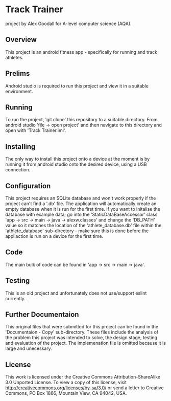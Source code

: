 Track Trainer
=============

project by Alex Goodall for A-level computer science (AQA).

Overview
--------

This project is an android fitness app - specifically for running and track athletes.

Prelims
-------

Android studio is required to run this project and view it in a suitable environment.

Running
-------

To run the project, 'git clone' this repository to a suitable directory. From android studio 'file -> open project' and then navigate to this directory and open with 'Track Trainer.iml'.

Installing
----------

The only way to install this project onto a device at the moment is by running it from android studio onto the desired device, using a USB connection.

Configuration
-------------

This project requires an SQLite database and won't work properly if the project can't find a '.db' file. The application will automatically create an empty database when it is run for the first time. If you want to initalise the database with example data; go into the 'StaticDataBaseAccessor' class 'app -> src -> main -> java -> alexw.classes' and change the 'DB_PATH' value so it matches the location of the 'athlete_database.db' file within the 'athlete_database' sub-directory - make sure this is done before the appliaction is run on a device for the first time.

Code
----

The main bulk of code can be found in 'app -> src -> main -> java'.

Testing
-------

This is an old project and unfortunately does not use/support eslint currently.

Further Documentaion
--------------------

This original files that were submitted for this project can be found in the 'Documentaion - Copy' sub-directory. These files include the analysis of the problem this project was intended to solve, the design stage, testing and evaluation of the project. The implemenation file is omitted because it is large and unecessary.

License
-------

This work is licensed under the Creative Commons Attribution-ShareAlike 3.0 Unported License. To view a copy of this license, visit http://creativecommons.org/licenses/by-sa/3.0/ or send a letter to Creative Commons, PO Box 1866, Mountain View, CA 94042, USA.

